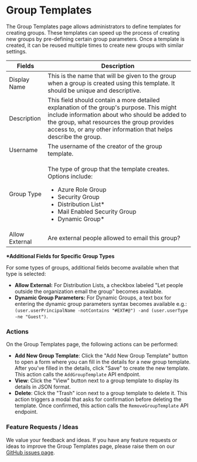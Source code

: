 # Group Templates

The Group Templates page allows administrators to define templates for creating groups. These templates can speed up the process of creating new groups by pre-defining certain group parameters. Once a template is created, it can be reused multiple times to create new groups with similar settings.

| Fields         | Description                                                                                                                                                                                                                                               |
| -------------- | --------------------------------------------------------------------------------------------------------------------------------------------------------------------------------------------------------------------------------------------------------- |
| Display Name   | This is the name that will be given to the group when a group is created using this template. It should be unique and descriptive.                                                                                                                        |
| Description    | This field should contain a more detailed explanation of the group's purpose. This might include information about who should be added to the group, what resources the group provides access to, or any other information that helps describe the group. |
| Username       | The username of the creator of the group template.                                                                                                                                                                                                        |
| Group Type     | <p>The type of group that the template creates. Options include:</p><ul><li>Azure Role Group</li><li>Security Group</li><li>Distribution List*</li><li>Mail Enabled Security Group</li><li>Dynamic Group*</li></ul>                                       |
| Allow External | Are external people allowed to email this group?                                                                                                                                                                                                          |

**\*Additional Fields for Specific Group Types**

For some types of groups, additional fields become available when that type is selected:

* **Allow External:** For Distribution Lists, a checkbox labeled "Let people outside the organization email the group" becomes available.
* **Dynamic Group Parameters:** For Dynamic Groups, a text box for entering the dynamic group parameters syntax becomes available e.g.: `(user.userPrincipalName -notContains "#EXT#@") -and (user.userType -ne "Guest")`.

### Actions

On the Group Templates page, the following actions can be performed:

* **Add New Group Template**: Click the "Add New Group Template" button to open a form where you can fill in the details for a new group template. After you've filled in the details, click "Save" to create the new template. This action calls the `AddGroupTemplate` API endpoint.
* **View**: Click the "View" button next to a group template to display its details in JSON format.
* **Delete**: Click the "Trash" icon next to a group template to delete it. This action triggers a modal that asks for confirmation before deleting the template. Once confirmed, this action calls the `RemoveGroupTemplate` API endpoint.

### Feature Requests / Ideas

We value your feedback and ideas. If you have any feature requests or ideas to improve the Group Templates page, please raise them on our [GitHub issues page](https://github.com/KelvinTegelaar/CIPP/issues/new?assignees=\&labels=\&template=feature\_request.md\&title=FEATURE+REQUEST%3A+).
